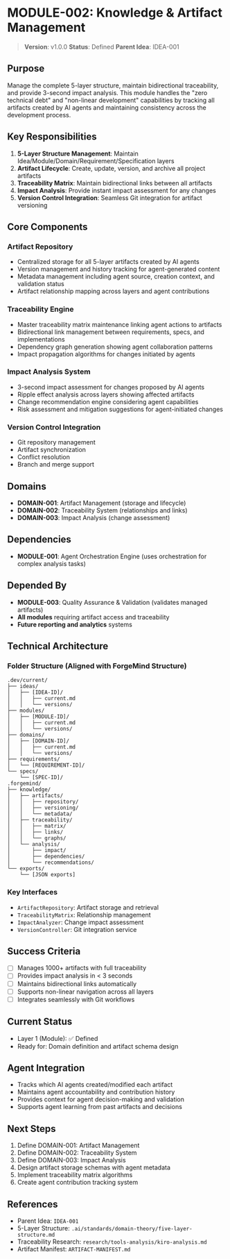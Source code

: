 # MODULE-002: Knowledge & Artifact Management

> **Version**: v1.0.0
> **Status**: Defined
> **Parent Idea**: IDEA-001

## Purpose

Manage the complete 5-layer structure, maintain bidirectional traceability, and provide 3-second impact analysis. This module handles the "zero technical debt" and "non-linear development" capabilities by tracking all artifacts created by AI agents and maintaining consistency across the development process.

## Key Responsibilities

1. **5-Layer Structure Management**: Maintain Idea/Module/Domain/Requirement/Specification layers
2. **Artifact Lifecycle**: Create, update, version, and archive all project artifacts
3. **Traceability Matrix**: Maintain bidirectional links between all artifacts
4. **Impact Analysis**: Provide instant impact assessment for any changes
5. **Version Control Integration**: Seamless Git integration for artifact versioning

## Core Components

### Artifact Repository

- Centralized storage for all 5-layer artifacts created by AI agents
- Version management and history tracking for agent-generated content
- Metadata management including agent source, creation context, and validation status
- Artifact relationship mapping across layers and agent contributions

### Traceability Engine

- Master traceability matrix maintenance linking agent actions to artifacts
- Bidirectional link management between requirements, specs, and implementations
- Dependency graph generation showing agent collaboration patterns
- Impact propagation algorithms for changes initiated by agents

### Impact Analysis System

- 3-second impact assessment for changes proposed by AI agents
- Ripple effect analysis across layers showing affected artifacts
- Change recommendation engine considering agent capabilities
- Risk assessment and mitigation suggestions for agent-initiated changes

### Version Control Integration
- Git repository management
- Artifact synchronization
- Conflict resolution
- Branch and merge support

## Domains

- **DOMAIN-001**: Artifact Management (storage and lifecycle)
- **DOMAIN-002**: Traceability System (relationships and links)
- **DOMAIN-003**: Impact Analysis (change assessment)

## Dependencies

- **MODULE-001**: Agent Orchestration Engine (uses orchestration for complex analysis tasks)

## Depended By

- **MODULE-003**: Quality Assurance & Validation (validates managed artifacts)
- **All modules** requiring artifact access and traceability
- **Future reporting and analytics** systems

## Technical Architecture

### Folder Structure (Aligned with ForgeMind Structure)
```
.dev/current/
├── ideas/
│   ├── [IDEA-ID]/
│   │   ├── current.md
│   │   └── versions/
├── modules/
│   ├── [MODULE-ID]/
│   │   ├── current.md
│   │   └── versions/
├── domains/
│   ├── [DOMAIN-ID]/
│   │   ├── current.md
│   │   └── versions/
├── requirements/
│   └── [REQUIREMENT-ID]/
└── specs/
    └── [SPEC-ID]/
.forgemind/
├── knowledge/
│   ├── artifacts/
│   │   ├── repository/
│   │   ├── versioning/
│   │   └── metadata/
│   ├── traceability/
│   │   ├── matrix/
│   │   ├── links/
│   │   └── graphs/
│   └── analysis/
│       ├── impact/
│       ├── dependencies/
│       └── recommendations/
└── exports/
    └── [JSON exports]
```

### Key Interfaces
- `ArtifactRepository`: Artifact storage and retrieval
- `TraceabilityMatrix`: Relationship management
- `ImpactAnalyzer`: Change impact assessment
- `VersionController`: Git integration service

## Success Criteria

- [ ] Manages 1000+ artifacts with full traceability
- [ ] Provides impact analysis in < 3 seconds
- [ ] Maintains bidirectional links automatically
- [ ] Supports non-linear navigation across all layers
- [ ] Integrates seamlessly with Git workflows

## Current Status

- Layer 1 (Module): ✅ Defined
- Ready for: Domain definition and artifact schema design

## Agent Integration

- Tracks which AI agents created/modified each artifact
- Maintains agent accountability and contribution history
- Provides context for agent decision-making and validation
- Supports agent learning from past artifacts and decisions

## Next Steps

1. Define DOMAIN-001: Artifact Management
2. Define DOMAIN-002: Traceability System
3. Define DOMAIN-003: Impact Analysis
4. Design artifact storage schemas with agent metadata
5. Implement traceability matrix algorithms
6. Create agent contribution tracking system

## References

- Parent Idea: `IDEA-001`
- 5-Layer Structure: `.ai/standards/domain-theory/five-layer-structure.md`
- Traceability Research: `research/tools-analysis/kiro-analysis.md`
- Artifact Manifest: `ARTIFACT-MANIFEST.md`